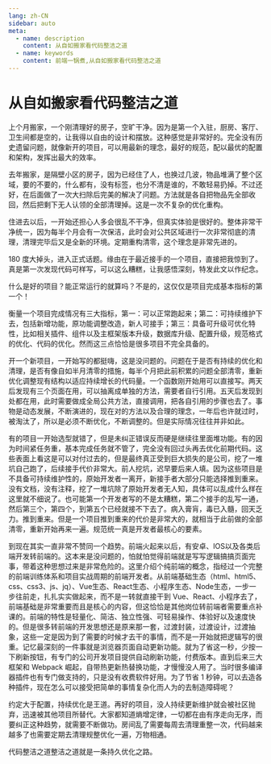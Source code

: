 ```yaml
---
lang: zh-CN
sidebar: auto
meta:
  - name: description
    content: 从自如搬家看代码整洁之道
  - name: keywords
    content: 前端一锅煮,从自如搬家看代码整洁之道
---
```


# 从自如搬家看代码整洁之道

上个月搬家，一个刚清理好的房子，空旷干净。因为是第一个入驻，厨房、客厅、卫生间都是空的，让我得以自由的设计和摆放。这种感觉是非常好的。完全没有历史遗留问题，就像新开的项目，可以用最新的理念，最好的规范，配以最优的配置和架构，发挥出最大的效率。

去年搬家，是隔壁小区的房子，因为已经住了人，也换过几波，物品堆满了整个区域，要的不要的，什么都有，没有标签，也分不清是谁的，不敢轻易扔掉。不过还好，在后面做了一次大扫除后完美的解决了问题。方法就是各自把物品先全部收回，然后把剩下无人认领的全部清理掉。这是一次不复杂的优化重构。

住进去以后，一开始还担心人多会很乱不干净，但真实体验是很好的。整体非常干净统一，因为每半个月会有一次保洁，此时会对公共区域进行一次非常彻底的清理，清理完毕后又是全新的环境。定期重构清零，这个理念是非常先进的。

180 度大掉头，进入正式话题。缘由在于最近接手的一个项目，直接把我惊到了。真是第一次发现代码可样写，可以这么糟糕，让我感悟深刻，特发此文以作纪念。

什么是好的项目？能正常运行的就算吗？不是的，这仅仅是项目完成基本指标的第一个！

衡量一个项目完成情况有三大指标，第一：可以正常跑起来；第二：可持续维护下去，包括新增功能，原功能调整改造，新人可接手；第三：具备可升级可优化特性，比如相关插件、组件以及主框架版本升级，数据库升级、配置升级，规范格式的优化、代码的优化。然而这三点恰恰是很多项目不完全具备的。

开一个新项目，一开始写的都挺嗨，这是没问题的。问题在于是否有持续的优化和清理，是否有像自如半月清零的措施，每半个月把此前积累的问题全部清零，重新优化调整现有结构以适应持续增长的代码量。一个函数刚开始用可以直接写。两天后发现有三个页面在用，可以抽离成单独的方法，需要者自行引用。五天后发现到处都在用，此时需要做成全局公共方法，直接调用，把各自引用的步骤也去了。事物是动态发展，不断演进的，现在对的方法以及合理的理念，一年后也许就过时，被淘汰了，所以是必须不断优化，不断调整的。但是实际情况往往并非如此。

有的项目一开始选型就错了，但是未纠正错误反而硬是继续往里面堆功能。有的因为时间紧任务重，基本完成任务就不管了，完全没有回过头再去优化前期代码。这些表面上看这是可以对付过去的，但是最终真正受到巨大损失的是公司，挖了一堆坑自己跑了，后续接手代价非常大。前人挖坑，迟早要后来人填。因为这些项目是不具备可持续维护性的，原始开发者一离开，新接手者大部分只能选择推到重来。没有文档，没有注释，挖了一堆坑除了原始开发者无人知，具体可以乱成什么样在这里就不细说了。也可能第一个开发者写的不是太糟糕，第二个接手的乱写一通，然后第三个，第四个，到第五个已经就接不下去了。病入膏肓，毒已入髓，回天乏力。推到重来。但是一个项目推到重来的代价是非常大的，就相当于此前做的全部清零，重新开始再来一遍。规范统一真是开发者最核心的要素。

到现在其实一直非常不赞同一个趋势。前端火起来以后，有安卓、IOS以及各类后端开发转前端的。这本来是没问题的，怕就怕觉得前端就是写写逻辑搞搞页面完事，带着这种思想过来是非常危险的。这里介绍个纯前端的概念，指经过一个完整的前端训练体系和项目实战周期的前端开发者。从前端基础生态（html、html5、css、css3、js、jq）、Vue生态、React生态、小程序生态、Node生态，一步一步往前走，扎扎实实做起来，而不是一转就直接干到 Vue、React、小程序去了，前端基础是非常重要而且是核心的内容，但这恰恰是其他岗位转前端者需要重点补课的。前端的特性是轻量化、简洁、独立性强、可轻易操作、体验好以及速度快的。但是很多转前端的开发思想还是原来那一套，过渡封装，过渡设计，过渡抽象，这些一定是因为到了需要的时候才去干的事情，而不是一开始就把逻辑写的很重。记忆最深刻的一件事就是浏览器页面自动更新功能。就为了省这一秒，少按一下刷新按钮，有专门的公司开发项目提供自动刷新功能，付费版本。直到后来三大框架和 Webpack 崛起，自带热更新热替换功能，才慢慢没人用了。当时很多编译器插件也有专门做支持的，只是没有收费软件好用。为了节省 1 秒钟，可以去造各种插件，现在怎么可以接受把简单的事情复杂化而人为的去制造障碍呢？

约定大于配置，持续优化是王道。再好的项目，没人持续更新维护就会被社区抛弃，迅速被其他项目所替代。大家都知道熵增定律，一切都在由有序走向无序，而要纠正这种趋势，就需要不断做功。房间乱了需要每周去清理重整一次，代码越来越多了也需要定期去清理规整优化一遍，万物相通。

代码整洁之道整洁之道就是一条持久优化之路。
